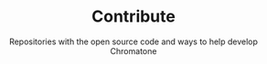 ---
title: Contribute
subtitle: Repositories with the open source code and ways to help develop Chromatone
list: contribute
tags: main
---